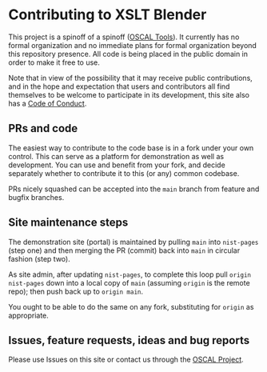 # Contributing to XSLT Blender

This project is a spinoff of a spinoff ([OSCAL Tools](http://pages.nist.gov/oscal-tools)). It currently has no formal organization and no immediate plans for formal organization beyond this repository presence. All code is being placed in the public domain in order to make it free to use.

Note that in view of the possibility that it may receive public contributions, and in the hope and expectation that users and contributors all find themselves to be welcome to participate in its development, this site also has a [Code of Conduct](CODE_OF_CONDUCT.md).

## PRs and code

The easiest way to contribute to the code base is in a fork under your own control. This can serve as a platform for demonstration as well as development. You can use and benefit from your fork, and decide separately whether to contribute it to this (or any) common codebase.

PRs nicely squashed can be accepted into the `main` branch from feature and bugfix branches.

## Site maintenance steps

The demonstration site (portal) is maintained by pulling `main` into `nist-pages` (step one) and then merging the PR (commit) back into `main` in circular fashion (step two).

As site admin, after updating `nist-pages`, to complete this loop pull `origin nist-pages` down into a local copy of `main` (assuming `origin` is the remote repo); then push back up to `origin main`.

You ought to be able to do the same on any fork, substituting for `origin` as appropriate.

## Issues, feature requests, ideas and bug reports

Please use Issues on this site or contact us through the [OSCAL Project](http://pages.nist.gov/OSCAL).

